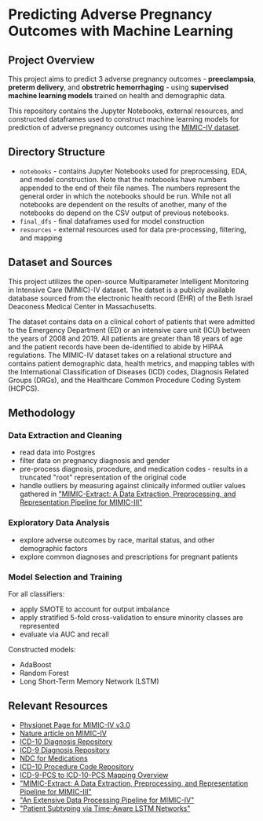 # Predicting Adverse Pregnancy Outcomes with Machine Learning

## Project Overview
This project aims to predict 3 adverse pregnancy outcomes - **preeclampsia**, **preterm delivery**, and **obstretric hemorrhaging** - using **supervised machine learning models** trained on health and demographic data.

This repository contains the Jupyter Notebooks, external resources, and constructed dataframes used to construct machine learning models for prediction of adverse pregnancy outcomes using the [MIMIC-IV dataset](https://www.nature.com/articles/s41597-022-01899-x).

## Directory Structure
- `notebooks` - contains Jupyter Notebooks used for preprocessing, EDA, and model construction. Note that the notebooks have numbers appended to the end of their file names. The numbers represent the general order in which the notebooks should be run. While not all notebooks are dependent on the results of another, many of the notebooks do depend on the CSV output of previous notebooks.
- `final_dfs` - final dataframes used for model construction
- `resources` - external resources used for data pre-processing, filtering, and mapping

## Dataset and Sources
This project utilizes the open-source Multiparameter Intelligent Monitoring in Intensive Care (MIMIC)-IV dataset. The datset is a publicly available database sourced from the electronic health record (EHR) of the Beth Israel Deaconess Medical Center in Massachusetts.

The dataset contains data on a clinical cohort of patients that were admitted to the Emergency Department (ED) or an intensive care unit (ICU) between the years of 2008 and 2019. All patients are greater than 18 years of age and the patient records have been de-identified to abide by HIPAA regulations. The MIMIC-IV dataset takes on a relational structure and contains patient demographic data, health metrics, and mapping tables with the International Classification of Diseases (ICD) codes, Diagnosis Related Groups (DRGs), and the Healthcare Common Procedure Coding System (HCPCS).

## Methodology
### Data Extraction and Cleaning
- read data into Postgres
- filter data on pregnancy diagnosis and gender
- pre-process diagnosis, procedure, and medication codes - results in a truncated "root" representation of the original code
- handle outliers by measuring against clinically informed outlier values gathered in ["MIMIC-Extract: A Data Extraction, Preprocessing, and Representation Pipeline for MIMIC-III"](https://arxiv.org/pdf/1907.08322)

### Exploratory Data Analysis
- explore adverse outcomes by race, marital status, and other demographic factors
- explore common diagnoses and prescriptions for pregnant patients

### Model Selection and Training
For all classifiers:
- apply SMOTE to account for output imbalance
- apply stratified 5-fold cross-validation to ensure minority classes are represented
- evaluate via AUC and recall

Constructed models:
- AdaBoost
- Random Forest
- Long Short-Term Memory Network (LSTM)


## Relevant Resources
- [Physionet Page for MIMIC-IV v3.0](https://physionet.org/content/mimiciv/3.0/)
- [Nature article on MIMIC-IV](https://www.nature.com/articles/s41597-022-01899-x)
- [ICD-10 Diagnosis Repository](https://www.icd10data.com/ICD10CM/Codes)
- [ICD-9 Diagnosis Repository](https://www.cms.gov/medicare/coordination-benefits-recovery/overview/icd-code-lists)
- [NDC for Medications](https://www.fda.gov/drugs/drug-approvals-and-databases/national-drug-code-directory)
- [ICD-10 Procedure Code Repository](https://www.icd10data.com/ICD10PCS/Codes)
- [ICD-9-PCS to ICD-10-PCS Mapping Overview](https://www.nber.org/research/data/icd-9-cm-and-icd-10-cm-and-icd-10-pcs-crosswalk-or-general-equivalence-mappings)
- ["MIMIC-Extract: A Data Extraction, Preprocessing, and Representation Pipeline for MIMIC-III"](https://arxiv.org/pdf/1907.08322)
- ["An Extensive Data Processing Pipeline for MIMIC-IV"](https://www.ncbi.nlm.nih.gov/pmc/articles/PMC9854277/)
- ["Patient Subtyping via Time-Aware LSTM Networks"](https://biometrics.cse.msu.edu/Publications/MachineLearning/Baytasetal_PatientSubtypingViaTimeAwareLSTMNetworks.pdf)
